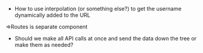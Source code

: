 * How to use interpolation (or something else?) to get the username dynamically added to the URL

=>Routes is separate component

* Should we make all API calls at once and send the data down the tree or make them as needed?